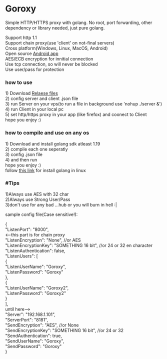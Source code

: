 # Goroxy
Simple HTTP/HTTPS proxy with golang. No root, port forwarding, other dependency or library needed, just pure golang.

Support http 1.1 </br>
Support chain proxy(use 'client' on not-final servers)</br>
Cross platform(Windows, Linux, MacOS, Android)</br>
Open source <a href="https://github.com/khordady/Goroxy_Android">Android app</a></br>
AES/ECB encryption for innitial connection</br>
Use tcp connection, so will never be blocked</br>
Use user/pass for protection</br>

<h3>how to use</h3>
1) Download <a href="https://github.com/khordady/goroxy/releases">Relaese files</a></br>
2) config server and client .json file</br>
3) run Server on your vps(to run a file in background use 'nohup ./server &')</br>
4) run Client in your local pc</br>
5) set http/https proxy in your app (like firefox) and coonect to Client</br>
hope you enjoy :)</br>

<h3>how to compile and use on any os</h3>
1) Download and install golang sdk atleast 1.19</br>
2) compile each one seperatly</br>
3) config .json file</br>
4) and then run</br>
hope you enjoy  :)</br>
follow <a href="https://golangdocs.com/install-go-linux">this link</a> for install golang in linux

<h3>#Tips</h3>
1)Always use AES with 32 char</br>
2)Always use Strong User/Pass</br>
3)don't use for any bad ...hub or you will burn in hell :|</br>

sample config file(Case sensitive!):</br>

{</br>
  "ListenPort": "8000",</br>
<--this part is for chain proxy</br>
  "ListenEncryption": "None", //or AES</br>
  "ListenEncryptionKey": "SOMETHING 16 bit", //or 24 or 32 en character</br>
  "ListenAuthentication": false,</br>
  "ListenUsers": [</br>
    {</br>
      "ListenUserName": "Goroxy",</br>
      "ListenPassword": "Goroxy"</br>
    },</br>
    {</br>
      "ListenUserName": "Goroxy2",</br>
      "ListenPassword": "Goroxy2"</br>
    }</br>
  ],</br>
  until here--></br>
  "Server": "192.168.1.101",</br>
  "ServerPort": "8181",</br>
  "SendEncryption": "AES",  //or None</br>
  "SendEncryptionKey": "SOMETHING 16 bit", //or 24 or 32</br>
  "SendAuthentication": true,</br>
  "SendUserName": "Goroxy",</br>
  "SendPassword": "Goroxy"</br>
}</br>
